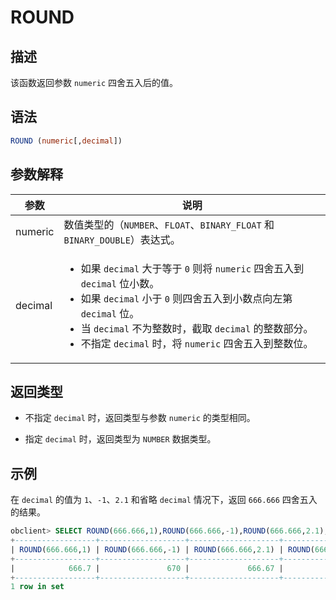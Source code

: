 # ROUND

## 描述

该函数返回参数 `numeric` 四舍五入后的值。

## 语法

```sql
ROUND (numeric[,decimal])
```

## 参数解释

|   参数    |                                                                                                                                                                           说明                                                                                                                                                                            |
|---------|---------------------------------------------------------------------------------------------------------------------------------------------------------------------------------------------------------------------------------------------------------------------------------------------------------------------------------------------------------|
| numeric | 数值类型的（`NUMBER`、`FLOAT`、`BINARY_FLOAT` 和 `BINARY_DOUBLE`）表达式。                                                                                                                                                                                                                                                                                            |
| decimal | <ul><li> 如果 `decimal` 大于等于 `0` 则将 `numeric` 四舍五入到 `decimal` 位小数。   </li><li> 如果 `decimal` 小于 `0` 则四舍五入到小数点向左第 `decimal` 位。   </li><li> 当 `decimal` 不为整数时，截取 `decimal` 的整数部分。   </li><li> 不指定 `decimal` 时，将 `numeric` 四舍五入到整数位。</li></ul>    |

## 返回类型

* 不指定 `decimal` 时，返回类型与参数 `numeric` 的类型相同。

* 指定 `decimal` 时，返回类型为 `NUMBER` 数据类型。

## 示例

在 `decimal` 的值为 `1`、`-1`、`2.1` 和省略 `decimal` 情况下，返回 `666.666` 四舍五入的结果。

```sql
obclient> SELECT ROUND(666.666,1),ROUND(666.666,-1),ROUND(666.666,2.1),ROUND(666.666) FROM DUAL;
+------------------+-------------------+--------------------+----------------+
| ROUND(666.666,1) | ROUND(666.666,-1) | ROUND(666.666,2.1) | ROUND(666.666) |
+------------------+-------------------+--------------------+----------------+
|            666.7 |               670 |             666.67 |            667 |
+------------------+-------------------+--------------------+----------------+
1 row in set
```
